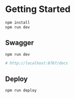 # Getting Started

```bash
npm install
npm run dev
```

## Swagger

```bash
npm run dev

# http://localhost:8787/docs
```

## Deploy

```bash
npm run deploy
```
